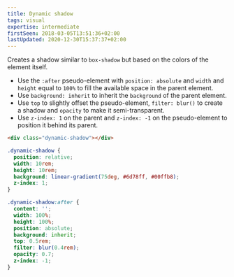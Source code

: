 ```yaml
---
title: Dynamic shadow
tags: visual
expertise: intermediate
firstSeen: 2018-03-05T13:51:36+02:00
lastUpdated: 2020-12-30T15:37:37+02:00
---
```


Creates a shadow similar to `box-shadow` but based on the colors of the element itself.

- Use the `:after` pseudo-element with `position: absolute` and `width` and `height` equal to `100%` to fill the available space in the parent element.
- Use `background: inherit` to inherit the `background` of the parent element.
- Use `top` to slightly offset the pseudo-element, `filter: blur()` to create a shadow and `opacity` to make it semi-transparent.
- Use `z-index: 1` on the parent and `z-index: -1` on the pseudo-element to position it behind its parent.

```html
<div class="dynamic-shadow"></div>
```

```css
.dynamic-shadow {
  position: relative;
  width: 10rem;
  height: 10rem;
  background: linear-gradient(75deg, #6d78ff, #00ffb8);
  z-index: 1;
}

.dynamic-shadow:after {
  content: '';
  width: 100%;
  height: 100%;
  position: absolute;
  background: inherit;
  top: 0.5rem;
  filter: blur(0.4rem);
  opacity: 0.7;
  z-index: -1;
}
```
